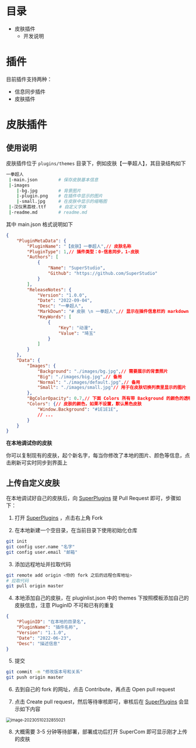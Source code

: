 # 目录

- 皮肤插件
  - 开发说明

# 插件

目前插件支持两种：

- 信息同步插件
- 皮肤插件

# 皮肤插件

## 使用说明

皮肤插件位于 `plugins/themes` 目录下，例如皮肤【一拳超人】，其目录结构如下

```bash
一拳超人
 |-main.json		# 保存皮肤基本信息
 |-images
 	|-bg.jpg		# 背景图片
 	|-plugin.png	# 在插件中显示的图片
 	|-small.jpg		# 在皮肤中显示的缩略图
 |-汉仪黑荔枝.ttf	 # 自定义字体
 |-readme.md		# readme.md
```

其中 main.json 格式说明如下

```json
{
    "PluginMetaData": {
        "PluginName": "【皮肤】一拳超人",// 皮肤名称
        "PluginType": 1,// 插件类型：0-信息同步，1-皮肤
        "Authors": [
            {
                "Name": "SuperStudio",
                "Github": "https://github.com/SuperStudio"
            }
        ],
        "ReleaseNotes": {
            "Version": "1.0.0",
            "Date": "2022-09-04",
            "Desc": "一拳超人",
            "MarkDown": "# 皮肤 \n 一拳超人",// 显示在插件信息栏的 markdown 文档，不填则默认使用 readme.md
            "KeyWords": [
                {
                    "Key": "动漫",
                    "Value": "琦玉"
                }
            ]
        }
    },
    "Data": {
        "Images": {
            "Background": "./images/bg.jpg",// 需要展示的背景照片
            "Big": "./images/big.jpg",// 备用
            "Normal": "./images/default.jpg",// 备用
            "Small": "./images/small.jpg"// 用于在皮肤切换列表里显示的图片
        },
        "BgColorOpacity": 0.7,// 下面 Colors 所有带 Background 的颜色的透明度
        "Colors": {// 皮肤的颜色，如果不设置，默认黑色皮肤
            "Window.Background": "#1E1E1E",
            // ...
        }
    }
}
```

**在本地调试你的皮肤**

你可以复制现有的皮肤，起个新名字，每当你修改了本地的图片、颜色等信息，点击刷新可实时同步到界面上

## 上传自定义皮肤

在本地调试好自己的皮肤后，向 [SuperPlugins](https://github.com/SuperStudio/SuperPlugins) 提 Pull Request 即可，步骤如下：

1. 打开 [SuperPlugins](https://github.com/SuperStudio/SuperPlugins) ，点击右上角 Fork

2. 在本地新建一个空目录，在当前目录下使用初始化仓库

```bash
git init
git config user.name "名字"
git config user.email "邮箱"
```

3. 添加远程地址并拉取代码

```bash
git remote add origin <你的 fork 之后的远程仓库地址>
# 拉取代码
git pull origin master
```

4. 本地添加自己的皮肤，在 pluginlist.json 中的 themes 下按照模板添加自己的皮肤信息，注意 PluginID 不可和已有的重复

```json
{
    "PluginID": "在本地的目录名",
    "PluginName": "插件名称",
    "Version": "1.1.0",
    "Date": "2022-06-23",
    "Desc": "描述信息"
}
```

5. 提交

```bash
git commit -m "修改版本号和关系"
git push origin master
```

6. 去到自己的 fork 的网址，点击 Contribute，再点击 Open pull request

7. 点击 Create pull request，然后等待审核即可，审核后在 [SuperPlugins](https://github.com/SuperStudio/SuperPlugins) 会显示如下内容

<img src="https://s1.ax1x.com/2023/05/10/p9rmtz9.png" alt="image-20230510232855021" style="zoom:80%;" />

8. 大概需要 3-5 分钟等待部署，部署成功后打开 SuperCom 即可显示刚才上传的皮肤





